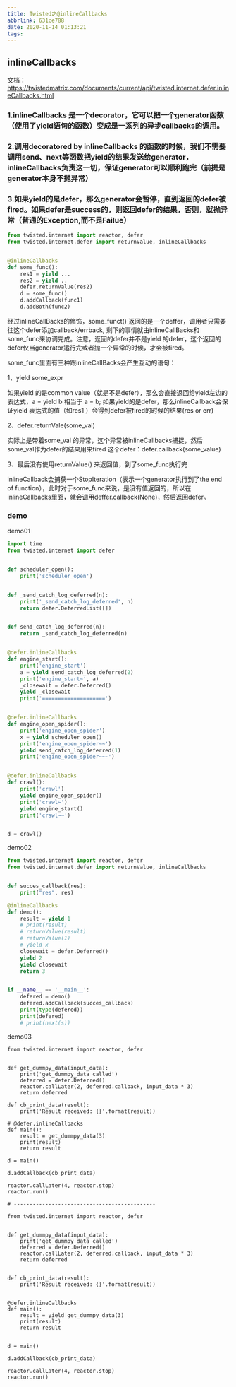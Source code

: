 ```yaml
---
title: Twisted之@inlineCallbacks
abbrlink: 631ce788
date: 2020-11-14 01:13:21
tags:
---
```

## inlineCallbacks
文档：https://twistedmatrix.com/documents/current/api/twisted.internet.defer.inlineCallbacks.html

### 1.inlineCallbacks 是一个decorator，它可以把一个generator函数（使用了yield语句的函数）变成是一系列的异步callbacks的调用。

### 2.调用decoratored by inlineCallbacks 的函数的时候，我们不需要调用send、next等函数把yield的结果发送给generator，inlineCallbacks负责这一切，保证generator可以顺利跑完（前提是generator本身不抛异常）

### 3.如果yield的是defer，那么generator会暂停，直到返回的defer被fired。如果defer是success的，则返回defer的结果，否则，就抛异常（普通的Exception,而不是Failue）
```python
from twisted.internet import reactor, defer
from twisted.internet.defer import returnValue, inlineCallbacks


@inlineCallbacks
def some_func():
    res1 = yield ...
    res2 = yield ..
    defer.returnValue(res2)
    d = some_func()
    d.addCallback(func1)
    d.addBoth(func2)

```

经过inlineCallBacks的修饰，some_funct() 返回的是一个deffer，调用者只需要往这个defer添加callback/errback, 剩下的事情就由inlineCallBacks和some_func来协调完成。注意，返回的defer并不是yield 的defer，这个返回的defer仅当generator运行完或者抛一个异常的时候，才会被fired。

some_func里面有三种跟inlineCallBacks会产生互动的语句：

1、yield some_expr 

如果yield 的是common value（就是不是defer），那么会直接返回给yield左边的表达式，a = yield b 相当于 a = b; 如果yield的是defer，那么inlineCallback会保证yield 表达式的值（如res1 ）会得到defer被fired的时候的结果(res or err)

2、defer.returnVale(some_val)

实际上是带着some_val 的异常，这个异常被inlineCallbacks捕捉，然后some_val作为defer的结果用来fired 这个defer：defer.callback(some_value)

3、最后没有使用returnValue() 来返回值，到了some_func执行完

inlineCallback会捕获一个StopIteration（表示一个generator执行到了the end of function），此时对于some_func来说，是没有值返回的，所以在inlineCallbacks里面，就会调用deffer.callback(None)，然后返回defer。

### demo
demo01
```python
import time
from twisted.internet import defer


def scheduler_open():
    print('scheduler_open')


def _send_catch_log_deferred(n):
    print('_send_catch_log_deferred', n)
    return defer.DeferredList([])


def send_catch_log_deferred(n):
    return _send_catch_log_deferred(n)


@defer.inlineCallbacks
def engine_start():
    print('engine_start')
    a = yield send_catch_log_deferred(2)
    print('engine_start~', a)
    _closewait = defer.Deferred()
    yield _closewait
    print('====================')


@defer.inlineCallbacks
def engine_open_spider():
    print('engine_open_spider')
    x = yield scheduler_open()
    print('engine_open_spider~~')
    yield send_catch_log_deferred(1)
    print('engine_open_spider~~~')


@defer.inlineCallbacks
def crawl():
    print('crawl')
    yield engine_open_spider()
    print('crawl~')
    yield engine_start()
    print('crawl~~')


d = crawl()
```
demo02
```python
from twisted.internet import reactor, defer
from twisted.internet.defer import returnValue, inlineCallbacks


def succes_callback(res):
    print("res", res)

@inlineCallbacks
def demo():
    result = yield 1
    # print(result)
    # returnValue(result)
    # returnValue(1)
    # yield x
    closewait = defer.Deferred()
    yield 2
    yield closewait
    return 3


if __name__ == '__main__':
    defered = demo()
    defered.addCallback(succes_callback)
    print(type(defered))
    print(defered)
    # print(next(s))
```

demo03

```
from twisted.internet import reactor, defer


def get_dummpy_data(input_data):
    print('get_dummpy_data called')
    deferred = defer.Deferred()
    reactor.callLater(2, deferred.callback, input_data * 3)
    return deferred

def cb_print_data(result):
    print('Result received: {}'.format(result))

# @defer.inlineCallbacks
def main():
    result = get_dummpy_data(3)
    print(result)
    return result

d = main()

d.addCallback(cb_print_data)

reactor.callLater(4, reactor.stop)
reactor.run()

# ---------------------------------------------

from twisted.internet import reactor, defer


def get_dummpy_data(input_data):
    print('get_dummpy_data called')
    deferred = defer.Deferred()
    reactor.callLater(2, deferred.callback, input_data * 3)
    return deferred


def cb_print_data(result):
    print('Result received: {}'.format(result))


@defer.inlineCallbacks
def main():
    result = yield get_dummpy_data(3)
    print(result)
    return result


d = main()

d.addCallback(cb_print_data)

reactor.callLater(4, reactor.stop)
reactor.run()

```


